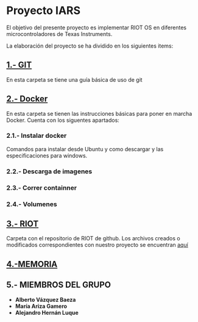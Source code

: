 # Proyecto IARS

El objetivo del presente proyecto es implementar RIOT OS en diferentes 
microcontroladores de Texas Instruments.

La elaboración del proyecto se ha dividido en los siguientes items:

## [1.- GIT](https://github.com/blalebla/IARS/tree/master/1.-Git)

En esta carpeta se tiene una guía básica de uso de git

## [2.- Docker](https://github.com/blalebla/IARS/tree/master/2.-Docker)

En esta carpeta se tienen las instrucciones básicas para poner en marcha 
Docker. Cuenta con los siguentes apartados:

### 2.1.- Instalar docker

Comandos para instalar desde Ubuntu y como descargar y las 
especificaciones para windows.

### 2.2.- Descarga de imagenes

### 2.3.- Correr containner

### 2.4.- Volumenes

## [3.- RIOT](https://github.com/blalebla/IARS/tree/master/3.-RIOT)

Carpeta con el repositorio de RIOT de github. 
Los archivos creados o modificados correspondientes con nuestro proyecto se encuentran [aquí](https://github.com/blalebla/IARS/tree/master/3.-RIOT/ProyectoIARS/)

## [4.-MEMORIA](https://github.com/blalebla/IARS/tree/master/4.-Memoria%20proyecto)

## 5.- MIEMBROS DEL GRUPO

* **Alberto Vázquez Baeza**
* **María Ariza Gamero**
* **Alejandro Hernán Luque**
